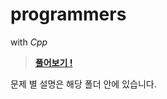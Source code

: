 # programmers
with *Cpp*

> **[풀어보기 !](https://programmers.co.kr/learn/challenges)**

문제 별 설명은 해당 폴더 안에 있습니다.
